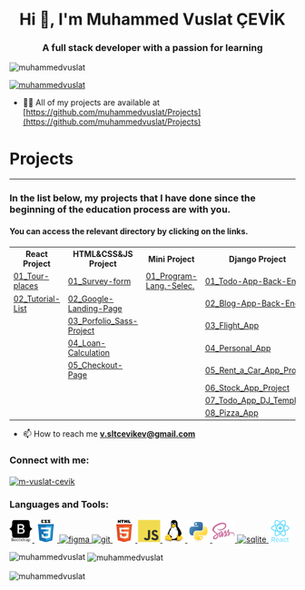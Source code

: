 <h1 align="center">Hi 👋, I'm Muhammed Vuslat ÇEVİK</h1>
<h3 align="center">A full stack developer with a passion for learning</h3>

<p align="left"> <img src="https://komarev.com/ghpvc/?username=muhammedvuslat&label=Profile%20views&color=0e75b6&style=flat" alt="muhammedvuslat" /> </p>

<p align="left"> <a href="https://github.com/ryo-ma/github-profile-trophy"><img src="https://github-profile-trophy.vercel.app/?username=muhammedvuslat" alt="muhammedvuslat" /></a> </p>

- 👨‍💻 All of my projects are available at [https://github.com/muhammedvuslat/Projects](https://github.com/muhammedvuslat/Projects)

<h1>Projects</h1>
<hr />
<h3>In the list below, my projects that I have done since the beginning of the education process are with you.</h2>
<h4>You can access the relevant directory by clicking on the links.</h4>

<table>
    <tr>
        <th>React Project</th>
        <th>HTML&CSS&JS Project</th>
        <th>Mini Project</th>
        <th>Django Project</th>
    </tr>
    <tr>
        <td><a
      href="https://github.com/muhammedvuslat/Projects/tree/master/1_React%20Project/01_Tour%20-Places/tour-places"
      >01_Tour-places</a</td>
        <td >          
            <a
      href="https://github.com/muhammedvuslat/Projects/tree/master/2_HTML%26CSS%26JS%20Project/01_Survey-form"
      >01_Survey-form</a
    >
        </td>
      <td>
          <a
      href="https://github.com/muhammedvuslat/Projects/tree/master/3_Mini%20Projects/01_Program%20Lang.%20Lister"
      >01_Program-Lang.-Selec.</a</td>
      <td>
          <a
      href="https://github.com/muhammedvuslat/Projects/tree/master/4_Django%20Projects/01_Todo-App"
      >01_Todo-App-Back-End</a</td>
    </tr>
    <tr>
        <td><a href="https://github.com/muhammedvuslat/Projects/tree/master/1_React%20Project/02_Tutorial-List/tutorial-list-app">02_Tutorial-List</a></td>
        <td>
          <a
            href="https://github.com/muhammedvuslat/Projects/tree/master/2_HTML%26CSS%26JS%20Project/02_Google-Landing-Page"
            >02_Google-Landing-Page</a
          ></td>
        <td><!-- Mini Prject 2 --></td>
        <td><a href="https://github.com/muhammedvuslat/Projects/tree/master/4_Django%20Projects/02_Blog-App">02_Blog-App-Back-End</a></td>
    </tr>
    <tr>
         <td><!-- Satır 3 --></td>
        <td>
           <a
            href="https://github.com/muhammedvuslat/Projects/tree/master/2_HTML%26CSS%26JS%20Project/03_Sass-Project"
            >03_Porfolio_Sass-Project</a
          >
        </td>
        <td></td>
        <td><a
            href="https://github.com/muhammedvuslat/Projects/tree/master/4_Django%20Projects/03-00_Flight_App"
            >03_Flight_App</a
          ></td>
    </tr>
    <tr>
         <td><!-- Satır 4 --></td>
        <td>
            <a
            href="https://github.com/muhammedvuslat/Projects/tree/master/2_HTML%26CSS%26JS%20Project/04_Loan-Calculation"
            >04_Loan-Calculation</a
          >
        </td>
        <td></td>
        <td><a
            href="https://github.com/muhammedvuslat/Projects/tree/master/4_Django%20Projects/04_Personal_App"
            >04_Personal_App</a
          </td>
    </tr>
    <tr>
         <td><!-- Satır 4 --></td>
        <td>
            <a
            href="https://github.com/muhammedvuslat/Projects/tree/master/2_HTML%26CSS%26JS%20Project/05_Checkout-Page"
            >05_Checkout-Page</a
          >
        </td>
        <td></td>
        <td>
            <a
            href="https://github.com/muhammedvuslat/Projects/tree/master/4_Django%20Projects/05_Rent_a_Car_App_Project"
            >05_Rent_a_Car_App_Project</a
          ></td>
    </tr>
    <tr>
         <td><!-- Satır 4 --></td>
        <td></td>
        <td></td>
        <td>
            <a
            href="https://github.com/muhammedvuslat/Projects/tree/master/4_Django%20Projects/06_Stock_App_Project"
            >06_Stock_App_Project</a
          ></td>
    </tr>
    <tr>
        <td><!-- React Project --></td>
        <td><!-- HTML&CSS&JS Project --></td>
        <td><!-- Mini Project --></td>
        <td><a
            href="https://github.com/muhammedvuslat/Projects/tree/master/4_Django%20Projects/07_Todo_App_DJ_Template"
            >07_Todo_App_DJ_Template</a
          ></td>        
    </tr>
    <tr>
        <td><!-- React Project --></td>
        <td><!-- HTML&CSS&JS Project --></td>
        <td><!-- Mini Project --></td>
        <td><a
            href="https://github.com/muhammedvuslat/Projects/tree/master/4_Django%20Projects/08_Pizza_App"
            >08_Pizza_App</a
          ></td>        
    </tr>
            
</table>

- 📫 How to reach me **v.sltcevikev@gmail.com**

<h3 align="left">Connect with me:</h3>
<p align="left">
<a href="https://www.linkedin.com/in/m-vuslat-cevik/" target="blank"><img align="center" src="https://raw.githubusercontent.com/rahuldkjain/github-profile-readme-generator/master/src/images/icons/Social/linked-in-alt.svg" alt="m-vuslat-cevik" height="30" width="40" /></a>
</p>

<h3 align="left">Languages and Tools:</h3>
<p align="left"> <a href="https://getbootstrap.com" target="_blank" rel="noreferrer"> <img src="https://raw.githubusercontent.com/devicons/devicon/master/icons/bootstrap/bootstrap-plain-wordmark.svg" alt="bootstrap" width="40" height="40"/> </a> <a href="https://www.w3schools.com/css/" target="_blank" rel="noreferrer"> <img src="https://raw.githubusercontent.com/devicons/devicon/master/icons/css3/css3-original-wordmark.svg" alt="css3" width="40" height="40"/> </a> <a href="https://www.figma.com/" target="_blank" rel="noreferrer"> <img src="https://www.vectorlogo.zone/logos/figma/figma-icon.svg" alt="figma" width="40" height="40"/> </a> <a href="https://git-scm.com/" target="_blank" rel="noreferrer"> <img src="https://www.vectorlogo.zone/logos/git-scm/git-scm-icon.svg" alt="git" width="40" height="40"/> </a> <a href="https://www.w3.org/html/" target="_blank" rel="noreferrer"> <img src="https://raw.githubusercontent.com/devicons/devicon/master/icons/html5/html5-original-wordmark.svg" alt="html5" width="40" height="40"/> </a> <a href="https://developer.mozilla.org/en-US/docs/Web/JavaScript" target="_blank" rel="noreferrer"> <img src="https://raw.githubusercontent.com/devicons/devicon/master/icons/javascript/javascript-original.svg" alt="javascript" width="40" height="40"/> </a> <a href="https://www.linux.org/" target="_blank" rel="noreferrer"> <img src="https://raw.githubusercontent.com/devicons/devicon/master/icons/linux/linux-original.svg" alt="linux" width="40" height="40"/> </a> <a href="https://www.python.org" target="_blank" rel="noreferrer"> <img src="https://raw.githubusercontent.com/devicons/devicon/master/icons/python/python-original.svg" alt="python" width="40" height="40"/> </a> <a href="https://sass-lang.com" target="_blank" rel="noreferrer"> <img src="https://raw.githubusercontent.com/devicons/devicon/master/icons/sass/sass-original.svg" alt="sass" width="40" height="40"/> </a> <a href="https://www.sqlite.org/" target="_blank" rel="noreferrer"> <img src="https://www.vectorlogo.zone/logos/sqlite/sqlite-icon.svg" alt="sqlite" width="40" height="40"/> </a><a href="https://reactjs.org/" target="_blank" rel="noreferrer"> <img src="https://raw.githubusercontent.com/devicons/devicon/master/icons/react/react-original-wordmark.svg" alt="react" width="40" height="40"/> </a> </p>

<p><img align="left" src="https://github-readme-stats.vercel.app/api/top-langs?username=muhammedvuslat&show_icons=true&locale=en&layout=compact" alt="muhammedvuslat" /></p>

<p>&nbsp;<img align="center" src="https://github-readme-stats.vercel.app/api?username=muhammedvuslat&show_icons=true&locale=en" alt="muhammedvuslat" /></p>

<p><img align="center" src="https://github-readme-streak-stats.herokuapp.com/?user=muhammedvuslat&" alt="muhammedvuslat" /></p>




